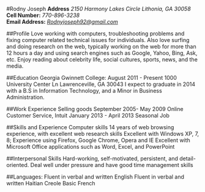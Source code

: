 #Rodny Joseph
**Address** *2150 Harmony Lakes Circle Lithonia, GA 30058*              
**Cell Number:** *770-896-3238*                                
**Email Address:** *Rodnyjoseph92@gmail.com*

##Profile
Love working with computers, troubleshooting problems and fixing computer related technical issues for individuals. Also love surfing and doing research on the web, typically working on the web for more than 12 hours a day and using search engines such as Google, Yahoo, Bing, Ask, etc. Enjoy reading about celebrity life, social cultures, sports, news, and the media.

##Education
Georgia Gwinnett College:                                                                                                   August 2011 - Present
1000 University Center Ln Lawrenceville, GA 30043
I expect to graduate in 2014 with a B.S in Information Technology, and a Minor in Business Administration.

##Work Experience
Selling goods                                                                                                               September 2005- May 2009
Online Customer Service, Intuit                                                                                              January 2013 - April 2013
Seasonal Job

##Skills and Experience
Computer skills
14 years of web browsing experience, with excellent web research skills
Excellent with Windows XP, 7, 8; Experience using Firefox, Google Chrome, Opera and IE
Excellent with Microsoft Office applications such as Word, Excel, and PowerPoint

##Interpersonal Skills
Hard-working, self-motivated, persistent, and detail-oriented. Deal well under pressure and have good time management skills


##Languages:
	Fluent in verbal and written English
	Fluent in verbal and written Haitian Creole
	Basic French
